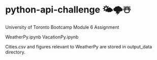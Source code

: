 # python-api-challenge 🌤️🌩️☃️
University of Toronto Bootcamp Module 6 Assignment

WeatherPy.ipynb
VacationPy.ipynb

Cities.csv and figures relevant to WeatherPy are stored in output_data directory.
